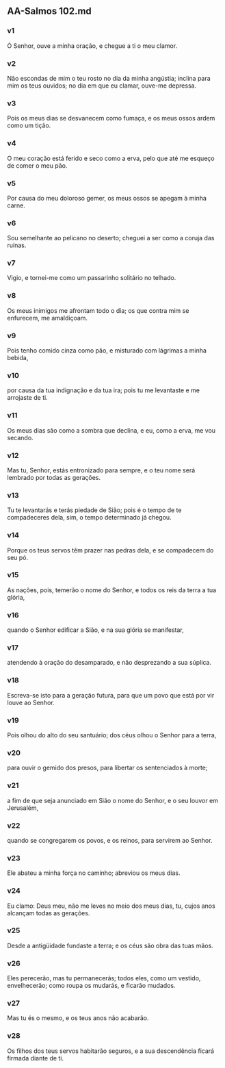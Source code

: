 ## AA-Salmos 102.md
### v1
 Ó Senhor, ouve a minha oração, e chegue a ti o meu clamor.
### v2
 Não escondas de mim o teu rosto no dia da minha angústia; inclina para mim os teus ouvidos; no dia em que eu clamar, ouve-me depressa.
### v3
 Pois os meus dias se desvanecem como fumaça, e os meus ossos ardem como um tição.
### v4
 O meu coração está ferido e seco como a erva, pelo que até me esqueço de comer o meu pão.
### v5
 Por causa do meu doloroso gemer, os meus ossos se apegam à minha carne.
### v6
 Sou semelhante ao pelicano no deserto; cheguei a ser como a coruja das ruínas.
### v7
 Vigio, e tornei-me como um passarinho solitário no telhado.
### v8
 Os meus inimigos me afrontam todo o dia; os que contra mim se enfurecem, me amaldiçoam.
### v9
 Pois tenho comido cinza como pão, e misturado com lágrimas a minha bebida,
### v10
 por causa da tua indignação e da tua ira; pois tu me levantaste e me arrojaste de ti.
### v11
 Os meus dias são como a sombra que declina, e eu, como a erva, me vou secando.
### v12
 Mas tu, Senhor, estás entronizado para sempre, e o teu nome será lembrado por todas as gerações.
### v13
 Tu te levantarás e terás piedade de Sião; pois é o tempo de te compadeceres dela, sim, o tempo determinado já chegou.
### v14
 Porque os teus servos têm prazer nas pedras dela, e se compadecem do seu pó.
### v15
 As nações, pois, temerão o nome do Senhor, e todos os reis da terra a tua glória,
### v16
 quando o Senhor edificar a Sião, e na sua glória se manifestar,
### v17
 atendendo à oração do desamparado, e não desprezando a sua súplica.
### v18
 Escreva-se isto para a geração futura, para que um povo que está por vir louve ao Senhor.
### v19
 Pois olhou do alto do seu santuário; dos céus olhou o Senhor para a terra,
### v20
 para ouvir o gemido dos presos, para libertar os sentenciados à morte;
### v21
 a fim de que seja anunciado em Sião o nome do Senhor, e o seu louvor em Jerusalém,
### v22
 quando se congregarem os povos, e os reinos, para servirem ao Senhor.
### v23
 Ele abateu a minha força no caminho; abreviou os meus dias.
### v24
 Eu clamo: Deus meu, não me leves no meio dos meus dias, tu, cujos anos alcançam todas as gerações.
### v25
 Desde a antigüidade fundaste a terra; e os céus são obra das tuas mãos.
### v26
 Eles perecerão, mas tu permanecerás; todos eles, como um vestido, envelhecerão; como roupa os mudarás, e ficarão mudados.
### v27
 Mas tu és o mesmo, e os teus anos não acabarão.
### v28
 Os filhos dos teus servos habitarão seguros, e a sua descendência ficará firmada diante de ti.
